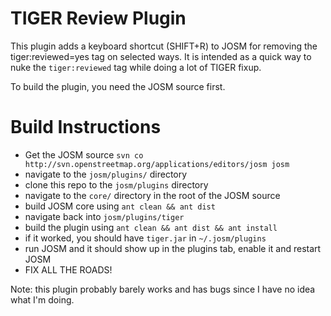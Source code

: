 # TIGER Review Plugin

This plugin adds a keyboard shortcut (SHIFT+R) to JOSM for removing the tiger:reviewed=yes tag on selected ways.
It is intended as a quick way to nuke the `tiger:reviewed` tag while doing a lot of TIGER fixup.

To build the plugin, you need the JOSM source first.

# Build Instructions
* Get the JOSM source `svn co http://svn.openstreetmap.org/applications/editors/josm josm`
* navigate to the `josm/plugins/` directory
* clone this repo to the `josm/plugins` directory
* navigate to the `core/` directory in the root of the JOSM source
* build JOSM core using `ant clean && ant dist`
* navigate back into `josm/plugins/tiger`
* build the plugin using `ant clean && ant dist && ant install`
* if it worked, you should have `tiger.jar` in `~/.josm/plugins`
* run JOSM and it should show up in the plugins tab, enable it and restart JOSM
* FIX ALL THE ROADS!

Note: this plugin probably barely works and has bugs since I have no idea what I'm doing.
